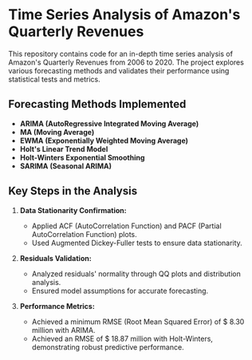 # Time Series Analysis of Amazon's Quarterly Revenues

This repository contains code for an in-depth time series analysis of Amazon's Quarterly Revenues from 2006 to 2020. The project explores various forecasting methods and validates their performance using statistical tests and metrics.

## Forecasting Methods Implemented

- **ARIMA (AutoRegressive Integrated Moving Average)**
- **MA (Moving Average)**
- **EWMA (Exponentially Weighted Moving Average)**
- **Holt's Linear Trend Model**
- **Holt-Winters Exponential Smoothing**
- **SARIMA (Seasonal ARIMA)**

## Key Steps in the Analysis

1. **Data Stationarity Confirmation:**
   - Applied ACF (AutoCorrelation Function) and PACF (Partial AutoCorrelation Function) plots.
   - Used Augmented Dickey-Fuller tests to ensure data stationarity.

2. **Residuals Validation:**
   - Analyzed residuals' normality through QQ plots and distribution analysis.
   - Ensured model assumptions for accurate forecasting.

3. **Performance Metrics:**
   - Achieved a minimum RMSE (Root Mean Squared Error) of $ 8.30 million with ARIMA.
   - Achieved an RMSE of $ 18.87 million with Holt-Winters, demonstrating robust predictive performance.
